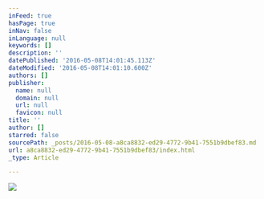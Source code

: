 ```yaml
---
inFeed: true
hasPage: true
inNav: false
inLanguage: null
keywords: []
description: ''
datePublished: '2016-05-08T14:01:45.113Z'
dateModified: '2016-05-08T14:01:10.600Z'
authors: []
publisher:
  name: null
  domain: null
  url: null
  favicon: null
title: ''
author: []
starred: false
sourcePath: _posts/2016-05-08-a8ca8832-ed29-4772-9b41-7551b9dbef83.md
url: a8ca8832-ed29-4772-9b41-7551b9dbef83/index.html
_type: Article

---
```

![](https://the-grid-user-content.s3-us-west-2.amazonaws.com/036c6343-69be-4af7-93b0-7afde7c03e91.jpg)